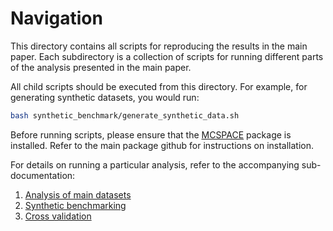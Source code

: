 # Navigation
This directory contains all scripts for reproducing the results in the main paper. Each subdirectory is a collection of scripts for running different parts of the analysis presented in the main paper.

All child scripts should be executed from this directory. For example, for generating synthetic datasets, you would run:
```bash
bash synthetic_benchmark/generate_synthetic_data.sh
```

Before running scripts, please ensure that the [MCSPACE](https://github.com/gerberlab/MCSPACE) package is installed. Refer to the main package github for instructions on installation.

For details on running a particular analysis, refer to the accompanying sub-documentation:
1. [Analysis of main datasets](analysis/README.md)
2. [Synthetic benchmarking](synthetic_benchmark/README.md)
3. [Cross validation](cross_validation/README.md)
